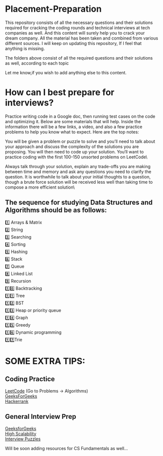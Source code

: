  # Placement-Preparation
This repository consists of all the necessary questions and their solutions required for cracking the coding rounds and technical interviews at tech companies as well. And this content will surely help you to crack your dream company. All the material has been taken and combined from various different sources. I will keep on updating this repository, If I feel that anything is missing. 
 
 
The folders above consist of all the required questions and their solutions as well, according to each topic
 
Let me know,if you wish to add anything else to this content.




# How can I best prepare for interviews? 

Practice writing code in a Google doc, then running test cases on the code and optimizing it. Below are some materials that will help. Inside the information there will be a few links, a video, and also a few practice problems to help you know what to expect. Here are the top notes:

You will be given a problem or puzzle to solve and you’ll need to talk about your approach and discuss the complexity of the solutions you are proposing. You will then need to code up your solution. You‘ll want to practice coding with the first 100-150 unsorted problems on LeetCode\

 
Always talk through your solution, explain any trade-offs you are making between time and memory and ask any questions you need to clarify the question. It is worthwhile to talk about your initial thoughts to a question, though a brute force solution will be received less well than taking time to compose a more efficient solution\
 
 
 ##  The sequence for studying Data Structures and Algorithms should be as follows: 

1️⃣  Arrays & Matrix \
2️⃣  String\
3️⃣ Searching\
4️⃣ Sorting\
5️⃣ Hashing\
6️⃣ Stack\
7️⃣ Queue\
8️⃣ Linked List\
9️⃣ Recursion\
1️⃣0️⃣ Backtracking\
1️⃣1️⃣ Tree\
1️⃣2️⃣ BST\
1️⃣3️⃣ Heap or priority queue\
1️⃣4️⃣ Graph\
1️⃣5️⃣ Greedy\
1️⃣6️⃣ Dynamic programming\
1️⃣7️⃣Trie
 
# SOME EXTRA TIPS:
 
## Coding Practice
[LeetCode](https://leetcode.com/)  (Go to Problems -> Algorithms)\
[GeeksForGeeks](https://practice.geeksforgeeks.org/explore/?page=1)\
[Hackerrank](https://www.hackerrank.com/)

## General Interview Prep
[GeeksforGeeks](https://www.geeksforgeeks.org/) \
[High Scalability](http://highscalability.squarespace.com/) \
[Interview Puzzles](https://www.geeksforgeeks.org/category/puzzles/)



 
Will be soon adding resources for CS Fundamentals as well...
 
 
 
 
